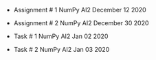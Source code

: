 - Assignment # 1 NumPy AI2 December 12 2020
- Assignment # 2 NumPy AI2 December 30 2020


- Task # 1 NumPy AI2 Jan 02 2020
- Task # 2 NumPy AI2 Jan 03 2020
